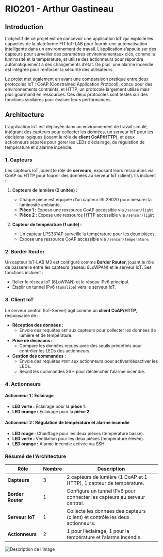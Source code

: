 # RIO201 - Arthur Gastineau

## Introduction
L’objectif de ce projet est de concevoir une application IoT qui exploite les capacités de la plateforme FIT IoT-LAB pour fournir une automatisation intelligente dans un environnement de travail. L’application s’appuie sur des capteurs pour surveiller des paramètres environnementaux clés, comme la luminosité et la température, et utilise des actionneurs pour répondre automatiquement à des changements d’état. De plus, une alarme incendie est intégrée pour renforcer la sécurité des utilisateurs.

Le projet met également en avant une comparaison pratique entre deux protocoles IoT : CoAP (Constrained Application Protocol), conçu pour des environnements contraints, et HTTP, un protocole largement utilisé mais plus gourmand en ressources. Ces deux protocoles sont testés sur des fonctions similaires pour évaluer leurs performances.

## Architecture

L’application IoT est déployée dans un environnement de travail simulé, intégrant des capteurs pour collecter les données, un serveur IoT pour les décisions logiques (jouant le rôle de **client CoAP/HTTP**), et deux actionneurs séparés pour gérer les LEDs d’éclairage, de régulation de température et d’alarme incendie.

### 1. Capteurs

Les capteurs IoT jouent le rôle de **serveurs**, exposant leurs ressources via CoAP ou HTTP pour fournir des données au serveur IoT (client). Ils incluent :

1. **Capteurs de lumière (2 unités) :**
   - Chaque pièce est équipée d’un capteur ISL29020 pour mesurer la luminosité ambiante.
   - **Pièce 1 :** Expose une ressource CoAP accessible via `/sensor/light`.
   - **Pièce 2 :** Expose une ressource HTTP accessible via `/sensor/light`.

2. **Capteur de température (1 unité) :**
   - Un capteur LPS331AP surveille la température pour les deux pièces.
   - Expose une ressource CoAP accessible via `/sensor/temperature`.

### 2. Border Router

Un capteur IoT-LAB M3 est configuré comme **Border Router**, jouant le rôle de passerelle entre les capteurs (réseau 6LoWPAN) et le serveur IoT. Ses fonctions incluent :
- Relier le réseau IoT (6LoWPAN) et le réseau IPv6 principal.
- Établir un tunnel IPv6 (`tunslip6`) vers le serveur IoT.

### 3. Client IoT

Le serveur central (IoT-Server) agit comme un **client CoAP/HTTP**, responsable de :
- **Réception des données :**
  - Envoie des requêtes `GET` aux capteurs pour collecter les données de lumière et de température.
- **Prise de décisions :**
  - Compare les données reçues avec des seuils prédéfinis pour contrôler les LEDs des actionneurs.
- **Gestion des commandes :**
  - Envoie des requêtes `POST` aux actionneurs pour activer/désactiver les LEDs.
  - Reçoit les commandes SSH pour déclencher l’alarme incendie.

### 4. Actionneurs

#### **Actionneur 1 : Éclairage**
- **LED verte :** Éclairage pour la **pièce 1**.
- **LED orange :** Éclairage pour la **pièce 2**.

#### **Actionneur 2 : Régulation de température et alarme incendie**
- **LED rouge :** Chauffage pour les deux pièces (température basse).
- **LED verte :** Ventilation pour les deux pièces (température élevée).
- **LED orange :** Alarme incendie activée via SSH.

### Résumé de l'Architecture

| **Rôle**            | **Nombre** | **Description**                                                                 |
|----------------------|------------|---------------------------------------------------------------------------------|
| **Capteurs**         | 3          | 2 capteurs de lumière (1 CoAP et 1 HTTP), 1 capteur de température.             |
| **Border Router**     | 1          | Configure un tunnel IPv6 pour connecter les capteurs au serveur central.        |
| **Serveur IoT**       | 1          | Collecte les données des capteurs (client) et contrôle les deux actionneurs.    |
| **Actionneurs**       | 2          | 1 pour l’éclairage, 1 pour la température et l’alarme incendie.                 |

![Description de l'image](images/achitecture.png)
